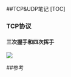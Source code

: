 ##TCP&UDP笔记
[TOC]

### TCP协议

#### 三次握手和四次挥手

![](http://p3.pstatp.com/large/46f100023c44585f5481)

 ##参考


